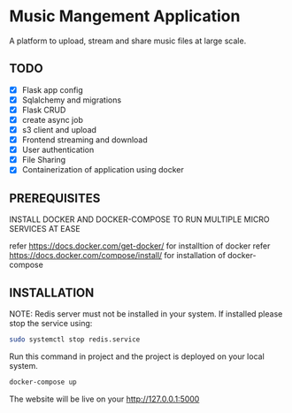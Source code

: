# Music Mangement Application

A platform to upload, stream and share music files at large scale. 

## TODO

- [x] Flask app config
- [x] Sqlalchemy and migrations
- [x] Flask CRUD
- [x] create async job
- [x] s3 client and upload
- [x] Frontend streaming and download
- [x] User authentication
- [x] File Sharing
- [x] Containerization of application using docker

## PREREQUISITES

INSTALL DOCKER AND DOCKER-COMPOSE TO RUN MULTIPLE MICRO SERVICES AT EASE

refer <https://docs.docker.com/get-docker/> for installtion of docker
refer <https://docs.docker.com/compose/install/> for installation of docker-compose

## INSTALLATION

NOTE: Redis server must not be installed in your system. If installed please stop the service using:

```bash
sudo systemctl stop redis.service
```

Run this command in project and the project is deployed on your local system.

```bash
docker-compose up
```

The website will be live on your <http://127.0.0.1:5000>
